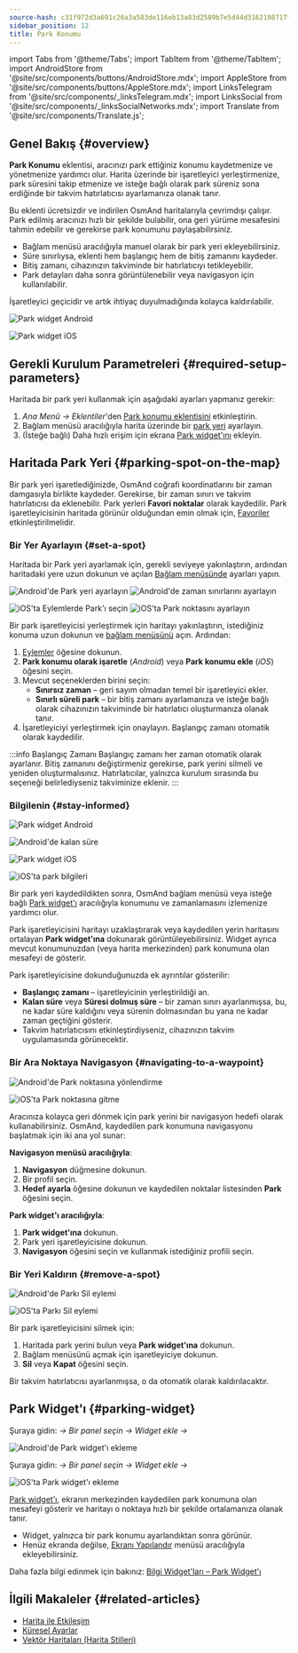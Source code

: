 ```yaml
---
source-hash: c31f972d3a691c26a3a583de116eb13a83d2589b7e5d44d3162198717f9b326f
sidebar_position: 12
title: Park Konumu
---
```

import Tabs from '@theme/Tabs';
import TabItem from '@theme/TabItem';
import AndroidStore from '@site/src/components/buttons/AndroidStore.mdx';
import AppleStore from '@site/src/components/buttons/AppleStore.mdx';
import LinksTelegram from '@site/src/components/_linksTelegram.mdx';
import LinksSocial from '@site/src/components/_linksSocialNetworks.mdx';
import Translate from '@site/src/components/Translate.js';



## Genel Bakış {#overview}

**Park Konumu** eklentisi, aracınızı park ettiğiniz konumu kaydetmenize ve yönetmenize yardımcı olur. Harita üzerinde bir işaretleyici yerleştirmenize, park süresini takip etmenize ve isteğe bağlı olarak park süreniz sona erdiğinde bir takvim hatırlatıcısı ayarlamanıza olanak tanır.

Bu eklenti ücretsizdir ve indirilen OsmAnd haritalarıyla çevrimdışı çalışır. Park edilmiş aracınızı hızlı bir şekilde bulabilir, ona geri yürüme mesafesini tahmin edebilir ve gerekirse park konumunu paylaşabilirsiniz.

- Bağlam menüsü aracılığıyla manuel olarak bir park yeri ekleyebilirsiniz.
- Süre sınırlıysa, eklenti hem başlangıç hem de bitiş zamanını kaydeder.
- Bitiş zamanı, cihazınızın takviminde bir hatırlatıcıyı tetikleyebilir.
- Park detayları daha sonra görüntülenebilir veya navigasyon için kullanılabilir.

İşaretleyici geçicidir ve artık ihtiyaç duyulmadığında kolayca kaldırılabilir.

<Tabs groupId="operating-systems" queryString="current-os">

<TabItem value="android" label="Android">

![Park widget Android](@site/static/img/plugins/parking/parking_widget_android.png)

</TabItem>

<TabItem value="ios" label="iOS">

![Park widget iOS](@site/static/img/plugins/parking/parking_widget_ios.png)

</TabItem>

</Tabs>


## Gerekli Kurulum Parametreleri {#required-setup-parameters}

Haritada bir park yeri kullanmak için aşağıdaki ayarları yapmanız gerekir:

1. *Ana Menü → Eklentiler*'den [Park konumu eklentisini](../plugins/index.md#enable--disable) etkinleştirin.  
2. Bağlam menüsü aracılığıyla harita üzerinde bir [park yeri](#set-a-spot) ayarlayın.
3. (İsteğe bağlı) Daha hızlı erişim için ekrana [Park widget'ını](#parking-widget) ekleyin.  


## Haritada Park Yeri {#parking-spot-on-the-map}

Bir park yeri işaretlediğinizde, OsmAnd coğrafi koordinatlarını bir zaman damgasıyla birlikte kaydeder. Gerekirse, bir zaman sınırı ve takvim hatırlatıcısı da eklenebilir. Park yerleri **Favori noktalar** olarak kaydedilir. Park işaretleyicisinin haritada görünür olduğundan emin olmak için, [Favoriler](../personal/favorites.md) etkinleştirilmelidir.


### Bir Yer Ayarlayın {#set-a-spot}

Haritada bir Park yeri ayarlamak için, gerekli seviyeye yakınlaştırın, ardından haritadaki yere uzun dokunun ve açılan [Bağlam menüsünde](../map/map-context-menu.md) ayarları yapın.

<Tabs groupId="operating-systems" queryString="current-os">

<TabItem value="android" label="Android">

![Android'de Park yeri ayarlayın](@site/static/img/plugins/parking/and_set_p_point_limit.png) ![Android'de zaman sınırlarını ayarlayın](@site/static/img/plugins/parking/and_set_p_point4_.png)

</TabItem>

<TabItem value="ios" label="iOS">

![iOS'ta Eylemlerde Park'ı seçin](@site/static/img/plugins/parking/ios_set_p_point2.png)  ![iOS'ta Park noktasını ayarlayın](@site/static/img/plugins/parking/ios_set_p_point3_-2.png)

</TabItem>

</Tabs>

Bir park işaretleyicisi yerleştirmek için haritayı yakınlaştırın, istediğiniz konuma uzun dokunun ve [bağlam menüsünü](../map/map-context-menu.md) açın. Ardından:

1. [Eylemler](../map/map-context-menu#actions) öğesine dokunun.
2. **Park konumu olarak işaretle** (*Android*) veya **Park konumu ekle** (*iOS*) öğesini seçin.
3. Mevcut seçeneklerden birini seçin:
   - **Sınırsız zaman** – geri sayım olmadan temel bir işaretleyici ekler.
   - **Sınırlı süreli park** – bir bitiş zamanı ayarlamanıza ve isteğe bağlı olarak cihazınızın takviminde bir hatırlatıcı oluşturmanıza olanak tanır.
4. İşaretleyiciyi yerleştirmek için onaylayın. Başlangıç zamanı otomatik olarak kaydedilir.

:::info Başlangıç Zamanı
Başlangıç zamanı her zaman otomatik olarak ayarlanır. Bitiş zamanını değiştirmeniz gerekirse, park yerini silmeli ve yeniden oluşturmalısınız. Hatırlatıcılar, yalnızca kurulum sırasında bu seçeneği belirlediyseniz takviminize eklenir.
:::


### Bilgilenin {#stay-informed}

<Tabs groupId="operating-systems" queryString="current-os">

<TabItem value="android" label="Android">

![Park widget Android](@site/static/img/plugins/parking/parking_widget_android.png)

![Android'de kalan süre](@site/static/img/plugins/parking/and_parking_info_left.png)

</TabItem>

<TabItem value="ios" label="iOS">

![Park widget iOS](@site/static/img/plugins/parking/parking_widget_ios.png)

![iOS'ta park bilgileri](@site/static/img/plugins/parking/ios_parking_info.png)


</TabItem>

</Tabs>

Bir park yeri kaydedildikten sonra, OsmAnd bağlam menüsü veya isteğe bağlı [Park widget'ı](#parking-widget) aracılığıyla konumunu ve zamanlamasını izlemenize yardımcı olur.

Park işaretleyicisini haritayı uzaklaştırarak veya kaydedilen yerin haritasını ortalayan **Park widget'ına** dokunarak görüntüleyebilirsiniz. Widget ayrıca mevcut konumunuzdan (veya harita merkezinden) park konumuna olan mesafeyi de gösterir.

Park işaretleyicisine dokunduğunuzda ek ayrıntılar gösterilir:

- **Başlangıç zamanı** – işaretleyicinin yerleştirildiği an.
- **Kalan süre** veya **Süresi dolmuş süre** – bir zaman sınırı ayarlanmışsa, bu, ne kadar süre kaldığını veya sürenin dolmasından bu yana ne kadar zaman geçtiğini gösterir.
- Takvim hatırlatıcısını etkinleştirdiyseniz, cihazınızın takvim uygulamasında görünecektir.


### Bir Ara Noktaya Navigasyon {#navigating-to-a-waypoint}

<Tabs groupId="operating-systems" queryString="current-os">

<TabItem value="android" label="Android">

![Android'de Park noktasına yönlendirme](@site/static/img/plugins/parking/and_navigating_to_parking.png)

</TabItem>

<TabItem value="ios" label="iOS">

![iOS'ta Park noktasına gitme](@site/static/img/plugins/parking/ios_going_to_parking.png)

</TabItem>

</Tabs>

Aracınıza kolayca geri dönmek için park yerini bir navigasyon hedefi olarak kullanabilirsiniz. OsmAnd, kaydedilen park konumuna navigasyonu başlatmak için iki ana yol sunar:

**Navigasyon menüsü aracılığıyla**:

  1. **Navigasyon** düğmesine dokunun.  
  2. Bir profil seçin.  
  3. **Hedef ayarla** öğesine dokunun ve kaydedilen noktalar listesinden **Park** öğesini seçin.

**Park widget'ı aracılığıyla**:

  1. **Park widget'ına** dokunun.  
  2. Park yeri işaretleyicisine dokunun.  
  3. **Navigasyon** öğesini seçin ve kullanmak istediğiniz profili seçin.


### Bir Yeri Kaldırın {#remove-a-spot}

<Tabs groupId="operating-systems" queryString="current-os">

<TabItem value="android" label="Android">

![Android'de Parkı Sil eylemi](@site/static/img/map/context_menu_limited_parking.png)

</TabItem>

<TabItem value="ios" label="iOS">

<!-- ![Action Delete Parking in Android](@site/static/img/map/context_menu_limited_parking.png) -->
  
![iOS'ta Parkı Sil eylemi](@site/static/img/map/context_menu_limited_parking_ios.png)

</TabItem>

</Tabs>

Bir park işaretleyicisini silmek için:

1. Haritada park yerini bulun veya **Park widget'ına** dokunun.
2. Bağlam menüsünü açmak için işaretleyiciye dokunun.
3. **Sil** veya **Kapat** öğesini seçin.

Bir takvim hatırlatıcısı ayarlanmışsa, o da otomatik olarak kaldırılacaktır.


## Park Widget'ı {#parking-widget}

<Tabs groupId="operating-systems" queryString="current-os">

<TabItem value="android" label="Android">

Şuraya gidin: *<Translate android="true" ids="shared_string_menu,map_widget_config"/> → Bir panel seçin → Widget ekle → <Translate android="true" ids="map_widget_parking"/>*  

![Android'de Park widget'ı ekleme](@site/static/img/plugins/parking/and_adding_parking_widget_andr.png)

</TabItem>

<TabItem value="ios" label="iOS">

Şuraya gidin: *<Translate ios="true" ids="shared_string_menu,layer_map_appearance"/> → Bir panel seçin → Widget ekle → <Translate ios="true" ids="parking_place"/>*  

![iOS'ta Park widget'ı ekleme](@site/static/img/plugins/parking/ios_adding_parking_widget-2.png)

</TabItem>

</Tabs>

[Park widget'ı](../widgets/info-widgets.md#parking-widget), ekranın merkezinden kaydedilen park konumuna olan mesafeyi gösterir ve haritayı o noktaya hızlı bir şekilde ortalamanıza olanak tanır.

- Widget, yalnızca bir park konumu ayarlandıktan sonra görünür.
- Henüz ekranda değilse, [Ekranı Yapılandır](../widgets/configure-screen.md) menüsü aracılığıyla ekleyebilirsiniz.

Daha fazla bilgi edinmek için bakınız: [Bilgi Widget'ları – Park Widget'ı](https://osmand.net/docs/user/widgets/info-widgets#parking-widget)


## İlgili Makaleler {#related-articles}

- [Harita ile Etkileşim](../../user/map/interact-with-map.md)
- [Küresel Ayarlar](../../user/personal/global-settings.md)
- [Vektör Haritaları (Harita Stilleri)](../../user/map/vector-maps.md)